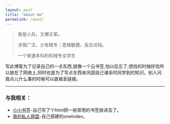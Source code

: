 ```yaml
---
layout: post
title: "about me"
permalink: /aout/
---
```

>
> 我是小兵，又懒又笨。	
>
> 涉猎广泛，少有精专；思维敏捷，反应迟钝。	
>
> 一个普通本科的机械专业学生
>


写此博客为了记录自己的一点东西,就像一个云书签,怕以后忘了,想找的时候好找所以放在了网络上,同时也是为了写点东西来巩固自己课余时间学到的知识。别人问我点儿什么事的时候可以直接丢链接。

* * *
### 与我相关：
* [小小书签](uefi.tk)-自己写了个html把一些常用的书签放进去了。
* [我的私人网盘](http://od.22web.org/)-自己搭建的oneindex。


